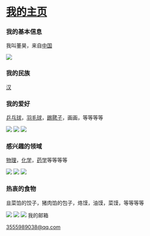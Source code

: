 <!DOCTYPE html>
<html lang="zh-cn">
 <head>
  <meta charset="utf-8"/>
  <title>我的第一个网页</title>
 </head>
 <body>
 <h1><a href="littlebabylon.github.io">我的主页</a></h1>
<h3>我的基本信息</h3>
 <p>我叫董昊，来自<a href="https://baike.baidu.com/item/%E4%B8%AD%E5%9B%BD/1122445">中国</a></p>
<img src="https://bkimg.cdn.bcebos.com/pic/77094b36acaf2edddce89705801001e9380193c5?x-bce-process=image/format,f_auto"/>
<h3>我的民族</h3>
<p><a href="https://baike.baidu.com/item/%E6%B1%89%E6%97%8F/130605">汉</a></p>
<h3>我的爱好</h3>
<p><a href="https://baike.baidu.com/item/%E4%B9%92%E4%B9%93%E7%90%83/221415">乒乓球</a>，<a href="https://baike.baidu.com/item/%E7%BE%BD%E6%AF%9B%E7%90%83/32511">羽毛球</a>，<a href="http://www.huajian.org/">踢毽子</a>，画画，等等等等</p>
<img src="https://gimg2.baidu.com/image_search/src=http%3A%2F%2Fimage-258.258.com%2Fupload%2Fueditor%2Fimage%2F20190726%2F1564113563784145.jpg&refer=http%3A%2F%2Fimage-258.258.com&app=2002&size=f9999,10000&q=a80&n=0&g=0n&fmt=jpeg?sec=1636852333&t=00572ecd2df315f80de8b08adf43d724"/>
<img src="https://gimg2.baidu.com/image_search/src=http%3A%2F%2Fpic.qjimage.com%2Fchineseview092%2Fhigh%2F482-7025.jpg&refer=http%3A%2F%2Fpic.qjimage.com&app=2002&size=f9999,10000&q=a80&n=0&g=0n&fmt=jpeg?sec=1636852534&t=44da06d9fda39c73db14b55f4827b5d1"/>
<img src="https://gimg2.baidu.com/image_search/src=http%3A%2F%2Fi01.c.aliimg.com%2Fimg%2Fibank%2F2010%2F635%2F247%2F173742536_1223890431.jpg&refer=http%3A%2F%2Fi01.c.aliimg.com&app=2002&size=f9999,10000&q=a80&n=0&g=0n&fmt=jpeg?sec=1636852655&t=b835cc51da8122e80730c22466a18871"/>
<h3>感兴趣的领域</h3>
<p><a href="https://baike.baidu.com/video?from=lemma&fromPage=lemmaTop&isSensitive=0&lemmaId=313183&secondId=25413853">物理</a>，<a href="https://baike.baidu.com/item/%E5%8C%96%E5%AD%A6/127240">化学</a>，<a href="http://baike.baidu.com/l/cEhfWnNI?bk_share=copy&bk_sharefr=wapbaike">药学</a>等等等等</p>
<img src="https://gimg2.baidu.com/image_search/src=http%3A%2F%2Fpic2.zhimg.com%2F80%2Fv2-e089776cffc7d366a544199239704817_hd.jpg&refer=http%3A%2F%2Fpic2.zhimg.com&app=2002&size=f9999,10000&q=a80&n=0&g=0n&fmt=jpeg?sec=1636853975&t=50a4b4b44abcbf51a9dec4d558b51ec5"/>
<img src="https://gimg2.baidu.com/image_search/src=http%3A%2F%2Fpicnew10.photophoto.cn%2F20151207%2Fhuaxueqicaipinjian-23869345_1.jpg&refer=http%3A%2F%2Fpicnew10.photophoto.cn&app=2002&size=f9999,10000&q=a80&n=0&g=0n&fmt=jpeg?sec=1636854005&t=6a386a251932d19727d8a5b2c4edb8df"/>
<img src="https://gimg2.baidu.com/image_search/src=http%3A%2F%2Fphotocdn.sohu.com%2F20151214%2Fmp48085534_1450054493629_1.jpeg&refer=http%3A%2F%2Fphotocdn.sohu.com&app=2002&size=f9999,10000&q=a80&n=0&g=0n&fmt=jpeg?sec=1636854106&t=ed2905846509803fa35cd64e38a378e0"/>
<h3>热衷的食物</h3>
<p>韭菜馅的饺子，猪肉馅的包子，烙馍，油馍，菜馍，等等等等</p>
<img src="https://gimg2.baidu.com/image_search/src=http%3A%2F%2Fdpic.tiankong.com%2F89%2Fzl%2FQJ8196273793.jpg%3Fx-oss-process%3Dstyle%2Fshow&refer=http%3A%2F%2Fdpic.tiankong.com&app=2002&size=f9999,10000&q=a80&n=0&g=0n&fmt=jpeg?sec=1636853335&t=4408449e6cdfe4630b598f2f3817e75d"/>
<img src="https://gimg2.baidu.com/image_search/src=http%3A%2F%2Fimg4.pxto.com.cn%2Fnews%2F202001%2F11%2F5e199e693ed1f.jpg&refer=http%3A%2F%2Fimg4.pxto.com.cn&app=2002&size=f9999,10000&q=a80&n=0&g=0n&fmt=jpeg?sec=1636853432&t=b7e4214503b4d3745306305d48ad4038"/>
<img src="https://gimg2.baidu.com/image_search/src=http%3A%2F%2Fcp1.douguo.com%2Fupload%2Fcaiku%2Fe%2Fa%2F2%2F690x390_ea0e7a38a2197197d04ad5cb2310f9f2.jpeg&refer=http%3A%2F%2Fcp1.douguo.com&app=2002&size=f9999,10000&q=a80&n=0&g=0n&fmt=jpeg?sec=1636853496&t=03d9a3dec282b96797ffa47713fac684"/>
<h12>我的邮箱</h12>
<p><a href="https://bkimg.cdn.bcebos.com/pic/caef76094b36acaf2edd6ba8e9929a1001e939013619?x-bce-process=image/format,f_auto">3555989038@qq.com</a></p>
</body>
</html>
